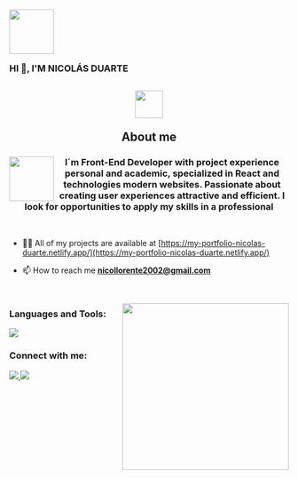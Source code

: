  ### <picture><img src = "https://github.com/7oSkaaa/7oSkaaa/blob/main/Images/CP_PS.gif?raw=true" width = 80px>  </picture><p width="50px">HI 👋, I'M NICOLÁS DUARTE</p>


## <picture><img src="https://github.com/7oSkaaa/7oSkaaa/blob/main/Images/about_me.gif?raw=true" width = 50px  class="about-me" ></picture> <p align="center">About me </p>

  <style>
    .about-me {
      display: block;
      margin-left: auto;
      margin-right: auto;
    }
  </style>

### <picture><img align="left" src = "https://github.com/7oSkaaa/7oSkaaa/blob/main/Images/Front_End.gif?raw=true" width = 80px> </picture><p align="center"> I´m Front-End Developer with project experience personal and academic, specialized in React and technologies modern websites. Passionate about creating user experiences attractive and efficient. I look for opportunities to apply my skills in a professional</p>
<br/>


- 👨‍💻 All of my projects are available at [https://my-portfolio-nicolas-duarte.netlify.app/](https://my-portfolio-nicolas-duarte.netlify.app/)

- 📫 How to reach me **nicollorente2002@gmail.com**

<br/>


<picture> <img align="right" src="https://github.com/7oSkaaa/7oSkaaa/blob/main/Images/Right_Side.gif?raw=true" width = 300px></picture>

<h3 align="left">Languages and Tools:</h3>
<p align="left">
  <a href="https://skillicons.dev">
    <img src="https://skillicons.dev/icons?i=html,css,js,react,git,github,bootstrap,tailwind,sass,ts,vite,netlify,npm,vscode,figma,nodejs,firebase&perline=4" />
  </a>
</p>
<h3 align="left">Connect with me:</h3>
<div align="left">
    <a href="https://www.linkedin.com/in/nicol%C3%A1s-duarte-46923b217/">
    <img  src="https://skillicons.dev/icons?i=linkedin"  />
  </a>
  <a href="https://www.instagram.com/nikollorente/">
    <img  src="https://skillicons.dev/icons?i=instagram"  />
  </a>
</div>
